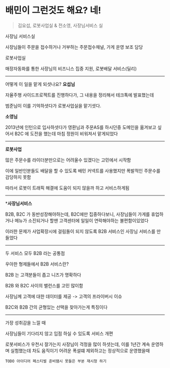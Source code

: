 
# 배민이 그런것도 해요? 네!
> 김요섭, 로봇사업실 & 전소영, 사장님서비스 실

사장님 서비스실

사장님들이 주문을 접수하거나 거부하는 주문접수채널, 가게 운영 보조 담당

로봇사업실

매장자동화를 통한 사장님의 비즈니스 집중 지원, 로봇배달 서비스(딜리)

---
어떻게 이 일을 맡게 되셧나요?
**요섭님**

자율주행 사이드프로젝트를 진행하다가, 그 내용을 정리해서 테크톡에 발표했는데

범준님이 이를 기억하셧다가 로봇사업실을 맡기셧다.

**소영님**

2013년에 인턴으로 입사하셧다가 영환님과 주문AS를 하시던중 도메인을 옮겨보고 싶어서 B2C 에 도전을 했는데 마침 정원이 비워져서 맡게되었다

---

**로봇사업**

많은 주문수를 라이더분만으로는 어려울수 있겠다는 고민에서 시작함

이에 일반인분들도 배달을 할 수 있도록 배민 커넥트를 사용했지만 폭발적인 주문수를 감당하지 못함

따라서 로봇이 트래픽 해결에 도움이 되지 않을까 하고 서비스하게됨

---

***사장님서비스**

B2B, B2C 가 동반성장해야하는데, B2C에만 집중하다보니, 사장님들이 가게를 휴업하거나 메뉴가 소진되거나 할땐 고객센터에 일일이 연락해야하는 불편함이있었다

이러한 문제가 사업확장시에 걸림돌이 되지 않도록 B2B 서비스인 사장님 서비스를 만들었다

---

두 서비스 모두 B2B 라는 공통점

우아한 형제들에서 B2B 서비스란?

B2B 는 고객분들이 좁고 니즈가 명확하다

B2B 와 B2C 사이의 밸런스를 고민 많이함

사장님께 고객에 대한 데이터를 제공 -> 고객의 프라이버시 이슈

B2C와 B2B 간의 균형있는 선택을 찾아가는게 특징이다

--- 
가장 성취감을 느낄 때

사장님들이 기다리지 않고 입점 하실 수 있도록 서비스 개편

로봇서비스가 우천시 잘가는지 사장님이 걱정을 많이 하셧는데, 이를 1년간 계속 운영하며 실험했는데 차도 움직이기 어려운 폭설떄 제외하고는 정상적으로 운영했을때

```
TODO 아이디어 페스티벌 준비땜시 못들은 부분 재시청 하기
```